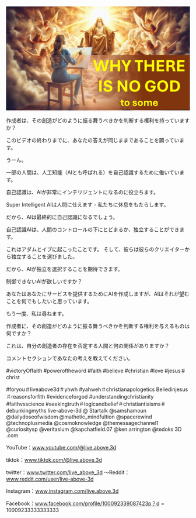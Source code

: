 ![Video cover image](../cover.jpg "cover photo")

作成者は、その創造がどのように振る舞うべきかを判断する権利を持っていますか？

このビデオの終わりまでに、あなたの答えが同じままであることを願っています。

うーん。

一部の人間は、人工知能（AIとも呼ばれる）を自己認識するために働いています。

自己認識は、AIが非常にインテリジェントになるのに役立ちます。

Super Intelligent AIは人間に仕えます - 私たちに休息をもたらします。

だから、AIは最終的に自己認識になるでしょう。

自己認識AIは、人間のコントロールの下にとどまるか、独立することができます。

これはアダムとイブに起こったことです。 そして、彼らは彼らのクリエイターから独立することを選びました。

だから、AIが独立を選択することを期待できます。

制御できないAIが欲しいですか？

あなたはあなたにサービスを提供するためにAIを作成しますが、AIはそれが望むことを何でもしたいと思っています。

もう一度、私は尋ねます。

作成者に、その創造がどのように振る舞うべきかを判断する権利を与えるものは何ですか？

これは、自分の創造者の存在を否定する人間と何の関係がありますか？

コメントセクションであなたの考えを教えてください。


#victoryOffaith #poweroftheword #faith #believe #christian #love #jesus＃christ

#foryou＃liveabove3d＃yhwh #yahweh＃christianapologetics Beliedinjesus ＃reasonsforfith #evidenceforgod #understandingchristianity #faithvsscience #seekingtruth＃logicandbelief＃christiantisisms＃debunkingmyths live-above-3d @ Startalk @samshamoun @dailydoseofwisdom @mathetic_mindfultion @spacerewind @technoplusmedia @cosmoknowledge @themessagechannel1 @curiositysp @veritasium @kapchatfield.07 @ken.arrington @tedoks 3D .com

YouTube：www.youtube.com/@live.above.3d


tiktok：www.tiktok.com/@live.above.3d

twitter：www.twitter.com/live_above_3d  〜Reddit：www.reddit.com/user/live-above-3d

Instagram：www.instagram.com/live.above.3d

Facebook：www.facebook.com/profile/100092339087423p？d = 10009233333333333



